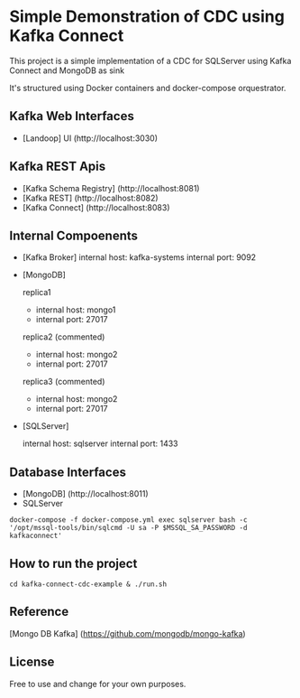 # Simple Demonstration of CDC using Kafka Connect

This project is a simple implementation of a CDC for SQLServer using Kafka Connect and MongoDB as sink

It's structured using Docker containers and docker-compose orquestrator.

## Kafka Web Interfaces
- [Landoop] UI (http://localhost:3030)

## Kafka REST Apis
- [Kafka Schema Registry] (http://localhost:8081)
- [Kafka REST] (http://localhost:8082)
- [Kafka Connect] (http://localhost:8083)

## Internal Compoenents
- [Kafka Broker] 
   internal host: kafka-systems
   internal port: 9092

- [MongoDB]
   
  replica1
  * internal host: mongo1
  * internal port: 27017

  replica2 (commented)
  * internal host: mongo2
  * internal port: 27017

  replica3 (commented)
  - internal host: mongo2
  - internal port: 27017

- [SQLServer]

  internal host: sqlserver
  internal port: 1433

## Database Interfaces

- [MongoDB] (http://localhost:8011)
- SQLServer

```
docker-compose -f docker-compose.yml exec sqlserver bash -c '/opt/mssql-tools/bin/sqlcmd -U sa -P $MSSQL_SA_PASSWORD -d kafkaconnect'

```

## How to run the project

```
cd kafka-connect-cdc-example & ./run.sh

```

## Reference

[Mongo DB Kafka] (https://github.com/mongodb/mongo-kafka)

## License
Free to use and change for your own purposes.
